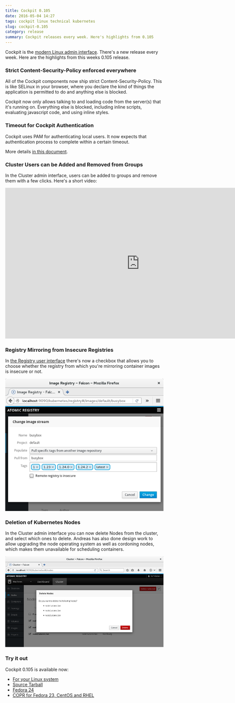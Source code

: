 ```yaml
---
title: Cockpit 0.105
date: 2016-05-04 14:27
tags: cockpit linux technical kubernetes
slug: cockpit-0.105
category: release
summary: Cockpit releases every week. Here's highlights from 0.105
---
```


Cockpit is the [modern Linux admin interface](https://cockpit-project.org/). There's a new release every week. Here are the highlights from this weeks 0.105 release.


### Strict Content-Security-Policy enforced everywhere

All of the Cockpit components now ship strict Content-Security-Policy. This is like
SELinux in your browser, where you declare the kind of things the application is
permitted to do and anything else is blocked.

Cockpit now only allows talking to and loading code from the server(s) that it's
running on. Everything else is blocked, including inline scripts, evaluating
javascript code, and using inline styles.


### Timeout for Cockpit Authentication

Cockpit uses PAM for authenticating local users. It now expects that authentication
process to complete within a certain timeout.

More details [in this document](https://github.com/cockpit-project/cockpit/blob/master/doc/authentication.md).


### Cluster Users can be Added and Removed from Groups

In the Cluster admin interface, users can be added to groups and remove
them with a few clicks. Here's a short video:

<iframe width="853" height="480" src="https://youtube.com/embed/TzvqNj9VywM"frameborder="0" allowfullscreen></iframe>

### Registry Mirroring from Insecure Registries

In [the Registry user interface](http://www.projectatomic.io/registry/) there's now a
checkbox that allows you to choose whether the registry from which you're mirroring
container images is insecure or not.

![Insecure Registry option](/images/cockpit-insecure-registry.png)

### Deletion of Kubernetes Nodes

In the Cluster admin interface you can now delete Nodes from the cluster, and select
which ones to delete. Andreas has also done design work to allow upgrading the
node operating system as well as cordoning nodes, which makes them unavailable for
scheduling containers.

![Deleting Nodes](/images/cockpit-delete-nodes.png)

### Try it out

Cockpit 0.105 is available now:

 * [For your Linux system](https://cockpit-project.org/running.html)
 * [Source Tarball](https://github.com/cockpit-project/cockpit/releases/tag/0.105)
 * [Fedora 24](https://bodhi.fedoraproject.org/updates/cockpit-0.105-1.fc24)
 * [COPR for Fedora 23, CentOS and RHEL](https://copr.fedoraproject.org/coprs/g/cockpit/cockpit-preview/)

